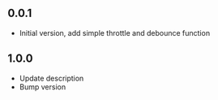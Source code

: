 ## 0.0.1

- Initial version, add simple throttle and debounce function

## 1.0.0

- Update description
- Bump version
